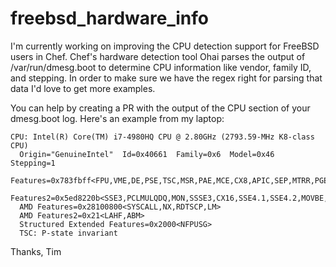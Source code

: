 # freebsd_hardware_info
I'm currently working on improving the CPU detection support for FreeBSD users in Chef. Chef's hardware detection tool Ohai parses the output of /var/run/dmesg.boot to determine CPU information like vendor, family ID, and stepping.  In order to make sure we have the regex right for parsing that data I'd love to get more examples.

You can help by creating a PR with the output of the CPU section of your dmesg.boot log.  Here's an example from my laptop:

```
CPU: Intel(R) Core(TM) i7-4980HQ CPU @ 2.80GHz (2793.59-MHz K8-class CPU)
  Origin="GenuineIntel"  Id=0x40661  Family=0x6  Model=0x46  Stepping=1
  Features=0x783fbff<FPU,VME,DE,PSE,TSC,MSR,PAE,MCE,CX8,APIC,SEP,MTRR,PGE,MCA,CMOV,PAT,PSE36,MMX,FXSR,SSE,SSE2>
  Features2=0x5ed8220b<SSE3,PCLMULQDQ,MON,SSSE3,CX16,SSE4.1,SSE4.2,MOVBE,POPCNT,AESNI,XSAVE,OSXSAVE,AVX,RDRAND>
  AMD Features=0x28100800<SYSCALL,NX,RDTSCP,LM>
  AMD Features2=0x21<LAHF,ABM>
  Structured Extended Features=0x2000<NFPUSG>
  TSC: P-state invariant
```

Thanks,
Tim

